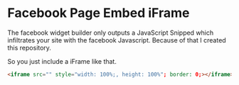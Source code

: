 # Facebook Page Embed iFrame

The facebook widget builder only outputs a JavaScript Snipped which infiltrates your site with the facebook Javascript. 
Because of that I created this repository. 

So you just include a iFrame like that.

```html
<iframe src="" style="width: 100%;, height: 100%"; border: 0;></iframe>
``` 